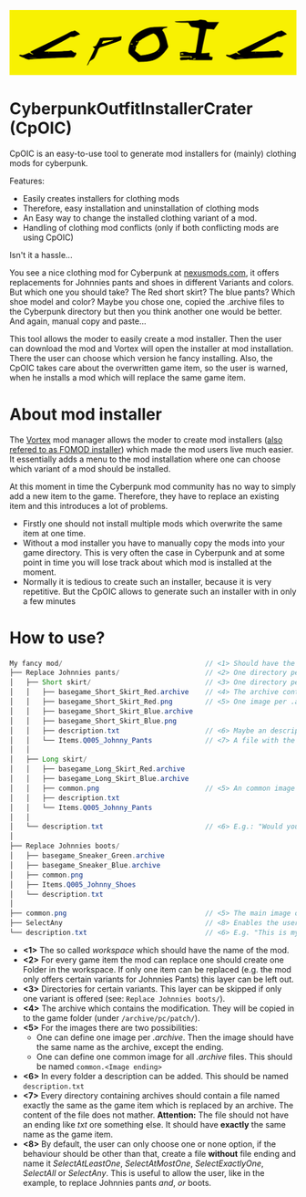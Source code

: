 ![Image of Yaktocat](./src/main/resources/gui/logo-yellow.png)

# CyberpunkOutfitInstallerCrater (CpOIC)

CpOIC is an easy-to-use tool to generate mod installers for (mainly) clothing mods for cyberpunk.

Features:
* Easily creates installers for clothing mods
* Therefore, easy installation and uninstallation of clothing mods
* An Easy way to change the installed clothing variant of a mod. 
* Handling of clothing mod conflicts (only if both conflicting mods are using CpOIC)

Isn't it a hassle...

You see a nice clothing mod for Cyberpunk at [nexusmods.com](https://www.nexusmods.com), it offers replacements for
Johnnies pants and shoes in different Variants and colors. But which one you should take? The Red short skirt?
The blue pants? Which shoe model and color? Maybe you chose one, copied the .archive files to the Cyberpunk directory
but then you think another one would be better. And again, manual copy and paste...

This tool allows the moder to easily create a mod installer. Then the user can download the mod and Vortex will open the
installer at mod installation. There the user can choose which version he fancy installing.
Also, the CpOIC takes care about the overwritten game item, so the user is warned, when he installs a mod which will 
replace the same game item.

# About mod installer
The [Vortex](https://www.nexusmods.com/site/mods/1) mod manager allows the moder to create mod installers
([also refered to as FOMOD installer](https://wiki.nexusmods.com/index.php/How_to_create_mod_installers)) 
which made the mod users live much easier. It essentially adds a menu to the mod installation where one can choose 
which variant of a mod should be installed.

At this moment in time the Cyberpunk mod community has no way to simply add a new item to the game. Therefore, they have
to replace an existing item and this introduces a lot of problems.
* Firstly one should not install multiple mods which overwrite the same item at one time.
* Without a mod installer you have to manually copy the mods into your game directory.
  This is very often the case in Cyberpunk and at some point in time you will lose track about which mod is installed at 
  the moment.
* Normally it is tedious to create such an installer, because it is very repetitive.
But the CpOIC allows to generate such an installer with in only a few minutes
  
# How to use?
``` java
My fancy mod/                                   // <1> Should have the name of your mod
├── Replace Johnnies pants/                     // <2> One directory per replaced game item 
│   ├── Short skirt/                            // <3> One directory per variant
│   │   ├── basegame_Short_Skirt_Red.archive    // <4> The archive containing the mod files 
│   │   ├── basegame_Short_Skirt_Red.png        // <5> One image per .archive
│   │   ├── basegame_Short_Skirt_Blue.archive
│   │   ├── basegame_Short_Skirt_Blue.png
│   │   ├── description.txt                     // <6> Maybe an description. E.g.: "please select one color for the short skirt"
│   │   └── Items.Q005_Johnny_Pants             // <7> A file with the code of the item a archive will replace.
│   │
│   ├── Long skirt/
│   │   ├── basegame_Long_Skirt_Red.archive
│   │   ├── basegame_Long_Skirt_Blue.archive
│   │   ├── common.png                          // <5> An common image for all archives in one folder
│   │   ├── description.txt                     
│   │   └── Items.Q005_Johnny_Pants
│   │
│   └── description.txt                         // <6> E.g.: "Would you reather like to replace Johnnies pants by a short or long skirt?"
│
├── Replace Johnnies boots/
│   ├── basegame_Sneaker_Green.archive     
│   ├── basegame_Sneaker_Blue.archive        
│   ├── common.png   
│   ├── Items.Q005_Johnny_Shoes
│   └── description.txt  
│
├── common.png                                  // <5> The main image of the mod
├── SelectAny                                   // <8> Enables the user to replace multiple items
└── description.txt                             // <6> E.g. "This is my fancy mod! Pleas select whether you like to replace Johnnies pants and / or boots"
```

* __<1>__  The so called *workspace* which should have the name of the mod.
* __<2>__  For every game item the mod can replace one should create one Folder in the workspace.
  If only one item can be replaced (e.g. the mod only offers certain variants for Johnnies Pants) this layer can be left out.
* __<3>__  Directories for certain variants. This layer can be skipped if only one variant is offered (see: `Replace Johnnies boots/`).
* __<4>__  The archive which contains the modification. They will be copied in to the game folder (under `/archive/pc/patch/`).
* __<5>__  For the images there are two possibilities:
  * One can define one image per *.archive*. Then the image should have the same name as the archive, except the ending.
  * One can define one common image for all *.archive* files. This should be named `common.<Image ending>`
* __<6>__  In every folder a description can be added.  This should be named `description.txt`
* __<7>__  Every directory containing archives should contain a file named exactly the same as the game item which is
  replaced by an archive. The content of the file does not mather.
  __Attention:__ The file should not have an ending like *txt* ore something else. It should have __exactly__
  the same name as the game item.
* __<8>__ By default, the user can only choose one or none option, if the behaviour should be other than that,
create a file __without__ file ending and name it
  *SelectAtLeastOne*,   *SelectAtMostOne*,   *SelectExactlyOne*,   *SelectAll* or  *SelectAny*.
  This is useful to allow the user, like in the example, to replace Johnnies pants *and*, *or* boots.
  